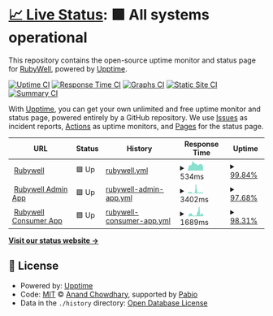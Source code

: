 # [📈 Live Status](https://rubywell.github.io/rubywell-status-page): <!--live status--> **🟩 All systems operational**

This repository contains the open-source uptime monitor and status page for [RubyWell](https://rubywell.github.io/rubywell-status-page), powered by [Upptime](https://github.com/upptime/upptime).

[![Uptime CI](https://github.com/rubywell/rubywell-status-page/workflows/Uptime%20CI/badge.svg)](https://github.com/rubywell/rubywell-status-page/actions?query=workflow%3A%22Uptime+CI%22)
[![Response Time CI](https://github.com/rubywell/rubywell-status-page/workflows/Response%20Time%20CI/badge.svg)](https://github.com/rubywell/rubywell-status-page/actions?query=workflow%3A%22Response+Time+CI%22)
[![Graphs CI](https://github.com/rubywell/rubywell-status-page/workflows/Graphs%20CI/badge.svg)](https://github.com/rubywell/rubywell-status-page/actions?query=workflow%3A%22Graphs+CI%22)
[![Static Site CI](https://github.com/rubywell/rubywell-status-page/workflows/Static%20Site%20CI/badge.svg)](https://github.com/rubywell/rubywell-status-page/actions?query=workflow%3A%22Static+Site+CI%22)
[![Summary CI](https://github.com/rubywell/rubywell-status-page/workflows/Summary%20CI/badge.svg)](https://github.com/rubywell/rubywell-status-page/actions?query=workflow%3A%22Summary+CI%22)

With [Upptime](https://upptime.js.org), you can get your own unlimited and free uptime monitor and status page, powered entirely by a GitHub repository. We use [Issues](https://github.com/rubywell/rubywell-status-page/issues) as incident reports, [Actions](https://github.com/rubywell/rubywell-status-page/actions) as uptime monitors, and [Pages](https://rubywell.github.io/rubywell-status-page) for the status page.

<!--start: status pages-->
<!-- This summary is generated by Upptime (https://github.com/upptime/upptime) -->
<!-- Do not edit this manually, your changes will be overwritten -->
<!-- prettier-ignore -->
| URL | Status | History | Response Time | Uptime |
| --- | ------ | ------- | ------------- | ------ |
| <img alt="" src="https://icons.duckduckgo.com/ip3/rubywell.com.ico" height="13"> [Rubywell](https://rubywell.com) | 🟩 Up | [rubywell.yml](https://github.com/rubywell/rubywell-status-page/commits/HEAD/history/rubywell.yml) | <details><summary><img alt="Response time graph" src="./graphs/rubywell/response-time-week.png" height="20"> 534ms</summary><br><a href="https://rubywell.github.io/rubywell-status-page/history/rubywell"><img alt="Response time 596" src="https://img.shields.io/endpoint?url=https%3A%2F%2Fraw.githubusercontent.com%2Frubywell%2Frubywell-status-page%2FHEAD%2Fapi%2Frubywell%2Fresponse-time.json"></a><br><a href="https://rubywell.github.io/rubywell-status-page/history/rubywell"><img alt="24-hour response time 411" src="https://img.shields.io/endpoint?url=https%3A%2F%2Fraw.githubusercontent.com%2Frubywell%2Frubywell-status-page%2FHEAD%2Fapi%2Frubywell%2Fresponse-time-day.json"></a><br><a href="https://rubywell.github.io/rubywell-status-page/history/rubywell"><img alt="7-day response time 534" src="https://img.shields.io/endpoint?url=https%3A%2F%2Fraw.githubusercontent.com%2Frubywell%2Frubywell-status-page%2FHEAD%2Fapi%2Frubywell%2Fresponse-time-week.json"></a><br><a href="https://rubywell.github.io/rubywell-status-page/history/rubywell"><img alt="30-day response time 596" src="https://img.shields.io/endpoint?url=https%3A%2F%2Fraw.githubusercontent.com%2Frubywell%2Frubywell-status-page%2FHEAD%2Fapi%2Frubywell%2Fresponse-time-month.json"></a><br><a href="https://rubywell.github.io/rubywell-status-page/history/rubywell"><img alt="1-year response time 596" src="https://img.shields.io/endpoint?url=https%3A%2F%2Fraw.githubusercontent.com%2Frubywell%2Frubywell-status-page%2FHEAD%2Fapi%2Frubywell%2Fresponse-time-year.json"></a></details> | <details><summary><a href="https://rubywell.github.io/rubywell-status-page/history/rubywell">99.84%</a></summary><a href="https://rubywell.github.io/rubywell-status-page/history/rubywell"><img alt="All-time uptime 99.96%" src="https://img.shields.io/endpoint?url=https%3A%2F%2Fraw.githubusercontent.com%2Frubywell%2Frubywell-status-page%2FHEAD%2Fapi%2Frubywell%2Fuptime.json"></a><br><a href="https://rubywell.github.io/rubywell-status-page/history/rubywell"><img alt="24-hour uptime 100.00%" src="https://img.shields.io/endpoint?url=https%3A%2F%2Fraw.githubusercontent.com%2Frubywell%2Frubywell-status-page%2FHEAD%2Fapi%2Frubywell%2Fuptime-day.json"></a><br><a href="https://rubywell.github.io/rubywell-status-page/history/rubywell"><img alt="7-day uptime 99.84%" src="https://img.shields.io/endpoint?url=https%3A%2F%2Fraw.githubusercontent.com%2Frubywell%2Frubywell-status-page%2FHEAD%2Fapi%2Frubywell%2Fuptime-week.json"></a><br><a href="https://rubywell.github.io/rubywell-status-page/history/rubywell"><img alt="30-day uptime 99.96%" src="https://img.shields.io/endpoint?url=https%3A%2F%2Fraw.githubusercontent.com%2Frubywell%2Frubywell-status-page%2FHEAD%2Fapi%2Frubywell%2Fuptime-month.json"></a><br><a href="https://rubywell.github.io/rubywell-status-page/history/rubywell"><img alt="1-year uptime 99.96%" src="https://img.shields.io/endpoint?url=https%3A%2F%2Fraw.githubusercontent.com%2Frubywell%2Frubywell-status-page%2FHEAD%2Fapi%2Frubywell%2Fuptime-year.json"></a></details>
| <img alt="" src="https://icons.duckduckgo.com/ip3/admin.rubywell.com.ico" height="13"> [Rubywell Admin App](https://admin.rubywell.com) | 🟩 Up | [rubywell-admin-app.yml](https://github.com/rubywell/rubywell-status-page/commits/HEAD/history/rubywell-admin-app.yml) | <details><summary><img alt="Response time graph" src="./graphs/rubywell-admin-app/response-time-week.png" height="20"> 3402ms</summary><br><a href="https://rubywell.github.io/rubywell-status-page/history/rubywell-admin-app"><img alt="Response time 2905" src="https://img.shields.io/endpoint?url=https%3A%2F%2Fraw.githubusercontent.com%2Frubywell%2Frubywell-status-page%2FHEAD%2Fapi%2Frubywell-admin-app%2Fresponse-time.json"></a><br><a href="https://rubywell.github.io/rubywell-status-page/history/rubywell-admin-app"><img alt="24-hour response time 809" src="https://img.shields.io/endpoint?url=https%3A%2F%2Fraw.githubusercontent.com%2Frubywell%2Frubywell-status-page%2FHEAD%2Fapi%2Frubywell-admin-app%2Fresponse-time-day.json"></a><br><a href="https://rubywell.github.io/rubywell-status-page/history/rubywell-admin-app"><img alt="7-day response time 3402" src="https://img.shields.io/endpoint?url=https%3A%2F%2Fraw.githubusercontent.com%2Frubywell%2Frubywell-status-page%2FHEAD%2Fapi%2Frubywell-admin-app%2Fresponse-time-week.json"></a><br><a href="https://rubywell.github.io/rubywell-status-page/history/rubywell-admin-app"><img alt="30-day response time 2905" src="https://img.shields.io/endpoint?url=https%3A%2F%2Fraw.githubusercontent.com%2Frubywell%2Frubywell-status-page%2FHEAD%2Fapi%2Frubywell-admin-app%2Fresponse-time-month.json"></a><br><a href="https://rubywell.github.io/rubywell-status-page/history/rubywell-admin-app"><img alt="1-year response time 2905" src="https://img.shields.io/endpoint?url=https%3A%2F%2Fraw.githubusercontent.com%2Frubywell%2Frubywell-status-page%2FHEAD%2Fapi%2Frubywell-admin-app%2Fresponse-time-year.json"></a></details> | <details><summary><a href="https://rubywell.github.io/rubywell-status-page/history/rubywell-admin-app">97.68%</a></summary><a href="https://rubywell.github.io/rubywell-status-page/history/rubywell-admin-app"><img alt="All-time uptime 99.36%" src="https://img.shields.io/endpoint?url=https%3A%2F%2Fraw.githubusercontent.com%2Frubywell%2Frubywell-status-page%2FHEAD%2Fapi%2Frubywell-admin-app%2Fuptime.json"></a><br><a href="https://rubywell.github.io/rubywell-status-page/history/rubywell-admin-app"><img alt="24-hour uptime 100.00%" src="https://img.shields.io/endpoint?url=https%3A%2F%2Fraw.githubusercontent.com%2Frubywell%2Frubywell-status-page%2FHEAD%2Fapi%2Frubywell-admin-app%2Fuptime-day.json"></a><br><a href="https://rubywell.github.io/rubywell-status-page/history/rubywell-admin-app"><img alt="7-day uptime 97.68%" src="https://img.shields.io/endpoint?url=https%3A%2F%2Fraw.githubusercontent.com%2Frubywell%2Frubywell-status-page%2FHEAD%2Fapi%2Frubywell-admin-app%2Fuptime-week.json"></a><br><a href="https://rubywell.github.io/rubywell-status-page/history/rubywell-admin-app"><img alt="30-day uptime 99.36%" src="https://img.shields.io/endpoint?url=https%3A%2F%2Fraw.githubusercontent.com%2Frubywell%2Frubywell-status-page%2FHEAD%2Fapi%2Frubywell-admin-app%2Fuptime-month.json"></a><br><a href="https://rubywell.github.io/rubywell-status-page/history/rubywell-admin-app"><img alt="1-year uptime 99.36%" src="https://img.shields.io/endpoint?url=https%3A%2F%2Fraw.githubusercontent.com%2Frubywell%2Frubywell-status-page%2FHEAD%2Fapi%2Frubywell-admin-app%2Fuptime-year.json"></a></details>
| <img alt="" src="https://icons.duckduckgo.com/ip3/app.rubywell.com.ico" height="13"> [Rubywell Consumer App](https://app.rubywell.com) | 🟩 Up | [rubywell-consumer-app.yml](https://github.com/rubywell/rubywell-status-page/commits/HEAD/history/rubywell-consumer-app.yml) | <details><summary><img alt="Response time graph" src="./graphs/rubywell-consumer-app/response-time-week.png" height="20"> 1689ms</summary><br><a href="https://rubywell.github.io/rubywell-status-page/history/rubywell-consumer-app"><img alt="Response time 1525" src="https://img.shields.io/endpoint?url=https%3A%2F%2Fraw.githubusercontent.com%2Frubywell%2Frubywell-status-page%2FHEAD%2Fapi%2Frubywell-consumer-app%2Fresponse-time.json"></a><br><a href="https://rubywell.github.io/rubywell-status-page/history/rubywell-consumer-app"><img alt="24-hour response time 1980" src="https://img.shields.io/endpoint?url=https%3A%2F%2Fraw.githubusercontent.com%2Frubywell%2Frubywell-status-page%2FHEAD%2Fapi%2Frubywell-consumer-app%2Fresponse-time-day.json"></a><br><a href="https://rubywell.github.io/rubywell-status-page/history/rubywell-consumer-app"><img alt="7-day response time 1689" src="https://img.shields.io/endpoint?url=https%3A%2F%2Fraw.githubusercontent.com%2Frubywell%2Frubywell-status-page%2FHEAD%2Fapi%2Frubywell-consumer-app%2Fresponse-time-week.json"></a><br><a href="https://rubywell.github.io/rubywell-status-page/history/rubywell-consumer-app"><img alt="30-day response time 1525" src="https://img.shields.io/endpoint?url=https%3A%2F%2Fraw.githubusercontent.com%2Frubywell%2Frubywell-status-page%2FHEAD%2Fapi%2Frubywell-consumer-app%2Fresponse-time-month.json"></a><br><a href="https://rubywell.github.io/rubywell-status-page/history/rubywell-consumer-app"><img alt="1-year response time 1525" src="https://img.shields.io/endpoint?url=https%3A%2F%2Fraw.githubusercontent.com%2Frubywell%2Frubywell-status-page%2FHEAD%2Fapi%2Frubywell-consumer-app%2Fresponse-time-year.json"></a></details> | <details><summary><a href="https://rubywell.github.io/rubywell-status-page/history/rubywell-consumer-app">98.31%</a></summary><a href="https://rubywell.github.io/rubywell-status-page/history/rubywell-consumer-app"><img alt="All-time uptime 99.53%" src="https://img.shields.io/endpoint?url=https%3A%2F%2Fraw.githubusercontent.com%2Frubywell%2Frubywell-status-page%2FHEAD%2Fapi%2Frubywell-consumer-app%2Fuptime.json"></a><br><a href="https://rubywell.github.io/rubywell-status-page/history/rubywell-consumer-app"><img alt="24-hour uptime 100.00%" src="https://img.shields.io/endpoint?url=https%3A%2F%2Fraw.githubusercontent.com%2Frubywell%2Frubywell-status-page%2FHEAD%2Fapi%2Frubywell-consumer-app%2Fuptime-day.json"></a><br><a href="https://rubywell.github.io/rubywell-status-page/history/rubywell-consumer-app"><img alt="7-day uptime 98.31%" src="https://img.shields.io/endpoint?url=https%3A%2F%2Fraw.githubusercontent.com%2Frubywell%2Frubywell-status-page%2FHEAD%2Fapi%2Frubywell-consumer-app%2Fuptime-week.json"></a><br><a href="https://rubywell.github.io/rubywell-status-page/history/rubywell-consumer-app"><img alt="30-day uptime 99.53%" src="https://img.shields.io/endpoint?url=https%3A%2F%2Fraw.githubusercontent.com%2Frubywell%2Frubywell-status-page%2FHEAD%2Fapi%2Frubywell-consumer-app%2Fuptime-month.json"></a><br><a href="https://rubywell.github.io/rubywell-status-page/history/rubywell-consumer-app"><img alt="1-year uptime 99.53%" src="https://img.shields.io/endpoint?url=https%3A%2F%2Fraw.githubusercontent.com%2Frubywell%2Frubywell-status-page%2FHEAD%2Fapi%2Frubywell-consumer-app%2Fuptime-year.json"></a></details>

<!--end: status pages-->

[**Visit our status website →**](https://rubywell.github.io/rubywell-status-page)

## 📄 License

- Powered by: [Upptime](https://github.com/upptime/upptime)
- Code: [MIT](./LICENSE) © [Anand Chowdhary](https://anandchowdhary.com), supported by [Pabio](https://pabio.com)
- Data in the `./history` directory: [Open Database License](https://opendatacommons.org/licenses/odbl/1-0/)
